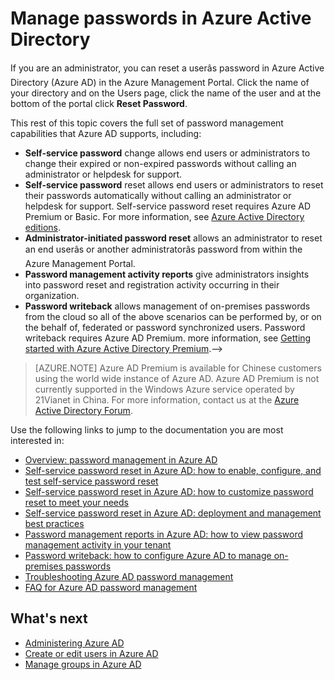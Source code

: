 <properties
	pageTitle="Manage passwords in Azure Active Directory | Windows Azure"
	description="How to manage passwords in Azure Active Directory."
	services="active-directory"
	documentationCenter=""
	authors="curtand"
	manager="stevenpo"
	editor=""/>

<tags
	ms.service="active-directory"
	ms.date="12/01/2015"
	wacn.date=""/>

# Manage passwords in Azure Active Directory

If you are an administrator, you can reset a userâs password in Azure Active Directory (Azure AD) in the Azure Management Portal. Click the name of your directory and on the Users page, click the name of the user and at the bottom of the portal click **Reset Password**.

This rest of this topic covers the full set of password management capabilities that Azure AD supports, including:

- **Self-service password** change allows end users or administrators to change their expired or non-expired passwords without calling an administrator or helpdesk for support.
- **Self-service password** reset allows end users or administrators to reset their passwords automatically without calling an administrator or helpdesk for support. Self-service password reset requires Azure AD Premium or Basic. For more information, see [Azure Active Directory editions](/documentation/articles/active-directory-editions).
- **Administrator-initiated password reset** allows an administrator to reset an end userâs or another administratorâs password from within the Azure Management Portal.
- **Password management activity reports** give administrators insights into password reset and registration activity occurring in their organization.
- **Password writeback** allows management of on-premises passwords from the cloud so all of the above scenarios can be performed by, or on the behalf of, federated or password synchronized users. Password writeback requires Azure AD Premium. <!-- deleted by customization For --><!-- keep by customization: begin --><!--For <!-- keep by customization: end --> more information, see [Getting started with Azure Active Directory <!-- deleted by customization Premium](/documentation/articles/active-directory-get-started-premium). --><!-- keep by customization: begin --> Premium](/documentation/articles/active-directory-get-started-premium).--><!-- keep by customization: end -->

> [AZURE.NOTE]
> Azure AD Premium is available for Chinese customers using the world wide instance of Azure AD. Azure AD Premium is not currently supported in the Windows Azure service operated by 21Vianet in China. For more information, contact us at the [Azure Active Directory Forum](http://feedback.azure.com/forums/169401-azure-active-directory).

Use the following links to jump to the documentation you are most interested in:

- [Overview: password management in Azure AD](/documentation/articles/active-directory-passwords-how-it-works)
- [Self-service password reset in Azure AD: how to enable, configure, and test self-service password reset](/documentation/articles/active-directory-passwords-getting-started#enable-users-to-reset-their-azure-ad-passwords)
- [Self-service password reset in Azure AD: how to customize password reset to meet your needs](/documentation/articles/active-directory-passwords-customize)
- [Self-service password reset in Azure AD: deployment and management best practices](/documentation/articles/active-directory-passwords-best-practices)
- [Password management reports in Azure AD: how to view password management activity in your tenant](/documentation/articles/active-directory-passwords-get-insights)
- [Password writeback: how to configure Azure AD to manage on-premises passwords](/documentation/articles/active-directory-passwords-getting-started#enable-users-to-reset-or-change-their-ad-passwords)
- [Troubleshooting Azure AD password management](/documentation/articles/active-directory-passwords-troubleshoot)
- [FAQ for Azure AD password management](/documentation/articles/active-directory-passwords-faq)

## What's next

- [Administering Azure AD](/documentation/articles/active-directory-administer)
- [Create or edit users in Azure AD](/documentation/articles/active-directory-create-users)
- [Manage groups in Azure AD](/documentation/articles/active-directory-manage-groups)

